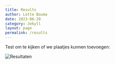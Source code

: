 ```yaml
---
title: Results 
author: Lotte Bouma
date: 2023-06-20
category: Jekyll
layout: page
permalink: /results
---
```



Test om te kijken of we plaatjes kunnen toevoegen:

![Resultaten](/assets/images/resultaten.jpg)